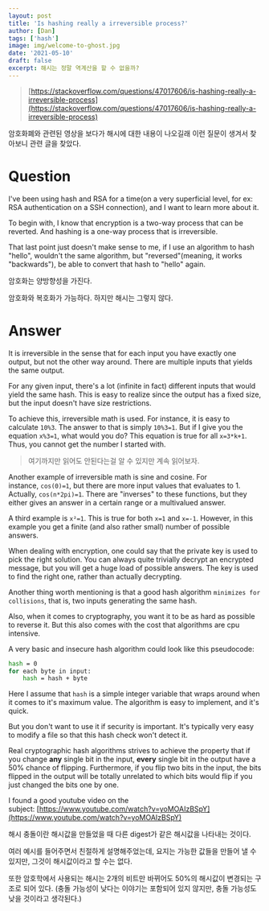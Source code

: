 ```yaml
---
layout: post
title: 'Is hashing really a irreversible process?'
author: [Dan]
tags: ['hash']
image: img/welcome-to-ghost.jpg
date: '2021-05-10'
draft: false
excerpt: 해시는 정말 역계산을 할 수 없을까?
---
```


> [https://stackoverflow.com/questions/47017606/is-hashing-really-a-irreversible-process](https://stackoverflow.com/questions/47017606/is-hashing-really-a-irreversible-process)

암호화폐와 관련된 영상을 보다가 해시에 대한 내용이 나오길래 이런 질문이 생겨서 찾아보니 관련 글을 찾았다.

# Question

I've been using hash and RSA for a time(on a very superficial level, for ex: RSA authentication on a SSH connection), and I want to learn more about it.

To begin with, I know that encryption is a two-way process that can be reverted. And hashing is a one-way process that is irreversible.

That last point just doesn't make sense to me, if I use an algorithm to hash "hello", wouldn't the same algorithm, but "reversed"(meaning, it works "backwards"), be able to convert that hash to "hello" again.

암호화는 양방향성을 가진다.

암호화와 복호화가 가능하다. 하지만 해시는 그렇지 않다.

# Answer

It is irreversible in the sense that for each input you have exactly one output, but not the other way around. There are multiple inputs that yields the same output.

For any given input, there's a lot (infinite in fact) different inputs that would yield the same hash. This is easy to realize since the output has a fixed size, but the input doesn't have size restrictions.

To achieve this, irreversible math is used. For instance, it is easy to calculate `10%3`. The answer to that is simply `10%3=1`. But if I give you the equation `x%3=1`, what would you do? This equation is true for all `x=3*k+1`. Thus, you cannot get the number I started with.

> 여기까지만 읽어도 안된다는걸 알 수 있지만 계속 읽어보자.

Another example of irreversible math is sine and cosine. For instance, `cos(0)=1`, but there are more input values that evaluates to 1. Actually, `cos(n*2pi)=1`. There are "inverses" to these functions, but they either gives an answer in a certain range or a multivalued answer.

A third example is `x²=1`. This is true for both `x=1` and `x=-1`. However, in this example you get a finite (and also rather small) number of possible answers.

When dealing with encryption, one could say that the private key is used to pick the right solution. You can always quite trivially decrypt an encrypted message, but you will get a huge load of possible answers. The key is used to find the right one, rather than actually decrypting.

Another thing worth mentioning is that a good hash algorithm `minimizes for collisions`, that is, two inputs generating the same hash.

Also, when it comes to cryptography, you want it to be as hard as possible to reverse it. But this also comes with the cost that algorithms are cpu intensive.

A very basic and insecure hash algorithm could look like this pseudocode:

```bash
hash = 0
for each byte in input:
    hash = hash + byte

```

Here I assume that `hash` is a simple integer variable that wraps around when it comes to it's maximum value. The algorithm is easy to implement, and it's quick.

But you don't want to use it if security is important. It's typically very easy to modify a file so that this hash check won't detect it.

Real cryptographic hash algorithms strives to achieve the property that if you change **any** single bit in the input, **every** single bit in the output have a 50% chance of flipping. Furthermore, if you flip two bits in the input, the bits flipped in the output will be totally unrelated to which bits would flip if you just changed the bits one by one.

I found a good youtube video on the subject: [https://www.youtube.com/watch?v=yoMOAIzBSpY](https://www.youtube.com/watch?v=yoMOAIzBSpY)

해시 충돌이란 해시값을 만들었을 때 다른 digest가 같은 해시값을 나타내는 것이다.

여러 예시를 들어주면서 친절하게 설명해주었는데, 요지는 가능한 값들을 만들어 낼 수 있지만, 그것이 해시값이라고 할 수는 없다.

또한 암호학에서 사용되는 해시는 2개의 비트만 바뀌어도 50%의 해시값이 변경되는 구조로 되어 있다. (충돌 가능성이 낮다는 이야기는 포함되어 있지 않지만, 충돌 가능성도 낮을 것이라고 생각된다.)
